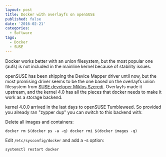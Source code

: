 ```yaml
---
layout: post
title: Docker with overlayfs on openSUSE
published: false
date: '2016-02-21'
categories:
  - Software
tags:
  - Docker
  - SUSE
---
```


Docker works better with an union filesystem, but the most popular one (aufs) is not included in the mainline kernel because of stability issues.

openSUSE has been shipping the Device Mapper driver until now, but the most promising driver seems to be the one based on the overlayfs union filesystem from [SUSE developer Miklos Szeredi](https://git.kernel.org/cgit/linux/kernel/git/mszeredi/vfs.git/log/?h=overlayfs-next). Overlayfs made it upstream, and the kernel 4.0 has all the pieces that docker needs to make it work as a storage backend.

kernel 4.0.0 arrived in the last days to openSUSE Tumbleweed. So provided you already ran "zypper dup" you can switch to this backend with:

Delete all images and containers:

`docker rm $(docker ps -a -q)
docker rmi $(docker images -q)`

Edit `/etc/sysconfig/docker` and add a -s option:

```text
systemctl restart docker
```

